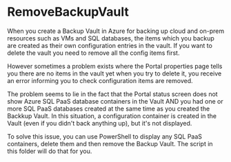 # RemoveBackupVault

When you create a Backup Vault in Azure for backing up cloud and on-prem resources such as VMs and SQL databases,
the items which you backup are created as their own configuration entries in the vault.
If you want to delete the vault you need to remove all the config items first.

However sometimes a problem exists where the Portal properties page tells you there are no items in the vault yet
when you try to delete it, you receive an error informing you to check configuration items are removed.

The problem seems to lie in the fact that the Portal status screen does not show Azure SQL PaaS database
containers in the Vault AND you had one or more SQL PaaS databases created at the same time as you created the
Backkup Vault. In this situation, a configuration container is created in the Vault (even if you didn't back anything up),
but it's not displayed.

To solve this issue, you can use PowerShell to display any SQL PaaS containers, delete them and then remove the Backup Vault.
The script in this folder will do that for you.
